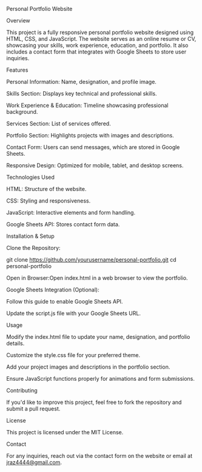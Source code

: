 Personal Portfolio Website

Overview

This project is a fully responsive personal portfolio website designed using HTML, CSS, and JavaScript. The website serves as an online resume or CV, showcasing your skills, work experience, education, and portfolio. It also includes a contact form that integrates with Google Sheets to store user inquiries.

Features

Personal Information: Name, designation, and profile image.

Skills Section: Displays key technical and professional skills.

Work Experience & Education: Timeline showcasing professional background.

Services Section: List of services offered.

Portfolio Section: Highlights projects with images and descriptions.

Contact Form: Users can send messages, which are stored in Google Sheets.

Responsive Design: Optimized for mobile, tablet, and desktop screens.

Technologies Used

HTML: Structure of the website.

CSS: Styling and responsiveness.

JavaScript: Interactive elements and form handling.

Google Sheets API: Stores contact form data.

Installation & Setup

Clone the Repository:

git clone https://github.com/yourusername/personal-portfolio.git
cd personal-portfolio

Open in Browser:Open index.html in a web browser to view the portfolio.

Google Sheets Integration (Optional):

Follow this guide to enable Google Sheets API.

Update the script.js file with your Google Sheets URL.

Usage

Modify the index.html file to update your name, designation, and portfolio details.

Customize the style.css file for your preferred theme.

Add your project images and descriptions in the portfolio section.

Ensure JavaScript functions properly for animations and form submissions.

Contributing

If you'd like to improve this project, feel free to fork the repository and submit a pull request.

License

This project is licensed under the MIT License.

Contact

For any inquiries, reach out via the contact form on the website or email at jraz4444@gmail.com.

